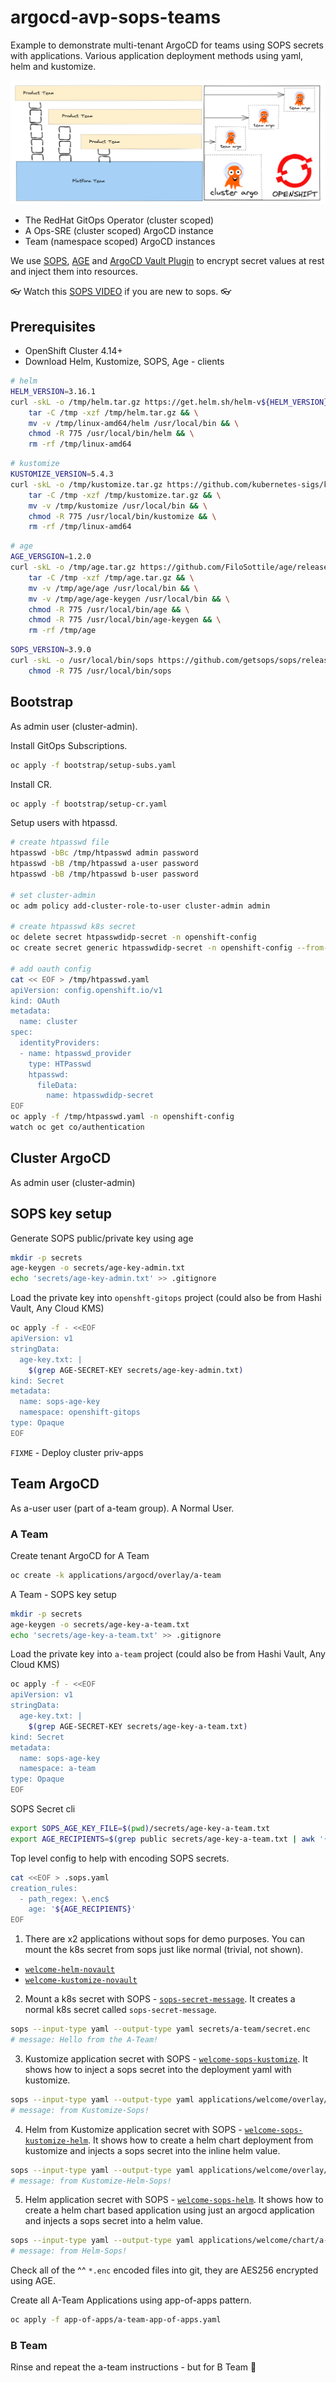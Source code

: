 # argocd-avp-sops-teams

Example to demonstrate multi-tenant ArgoCD for teams using SOPS secrets with applications. Various application deployment methods using yaml, helm and kustomize.

![images/sre-cluster-argo-team-namespaced.png](images/sre-cluster-argo-team-namespaced.png)

- The RedHat GitOps Operator (cluster scoped)
- A Ops-SRE (cluster scoped) ArgoCD instance
- Team (namespace scoped) ArgoCD instances

We use [SOPS](https://github.com/getsops/sops), [AGE](https://github.com/FiloSottile/age) and [ArgoCD Vault Plugin](https://github.com/argoproj-labs/argocd-vault-plugin) to encrypt secret values at rest and inject them into resources.

👓 Watch this [SOPS VIDEO](https://www.youtube.com/watch?v=V2PRhxphH2w) if you are new to sops. 👓

## Prerequisites

- OpenShift Cluster 4.14+
- Download Helm, Kustomize, SOPS, Age - clients

```bash
# helm
HELM_VERSION=3.16.1
curl -skL -o /tmp/helm.tar.gz https://get.helm.sh/helm-v${HELM_VERSION}-linux-amd64.tar.gz && \
    tar -C /tmp -xzf /tmp/helm.tar.gz && \
    mv -v /tmp/linux-amd64/helm /usr/local/bin && \
    chmod -R 775 /usr/local/bin/helm && \
    rm -rf /tmp/linux-amd64
```

```bash
# kustomize
KUSTOMIZE_VERSION=5.4.3
curl -skL -o /tmp/kustomize.tar.gz https://github.com/kubernetes-sigs/kustomize/releases/download/kustomize%2Fv${KUSTOMIZE_VERSION}/kustomize_v${KUSTOMIZE_VERSION}_linux_amd64.tar.gz && \
    tar -C /tmp -xzf /tmp/kustomize.tar.gz && \
    mv -v /tmp/kustomize /usr/local/bin && \
    chmod -R 775 /usr/local/bin/kustomize && \
    rm -rf /tmp/linux-amd64
```

```bash
# age
AGE_VERSGION=1.2.0
curl -skL -o /tmp/age.tar.gz https://github.com/FiloSottile/age/releases/download/v${AGE_VERSGION}/age-v${AGE_VERSGION}-linux-amd64.tar.gz && \
    tar -C /tmp -xzf /tmp/age.tar.gz && \
    mv -v /tmp/age/age /usr/local/bin && \
    mv -v /tmp/age/age-keygen /usr/local/bin && \
    chmod -R 775 /usr/local/bin/age && \
    chmod -R 775 /usr/local/bin/age-keygen && \
    rm -rf /tmp/age
```

```bash
SOPS_VERSION=3.9.0
curl -skL -o /usr/local/bin/sops https://github.com/getsops/sops/releases/download/v${SOPS_VERSION}/sops-v${SOPS_VERSION}.linux.amd64 && \
    chmod -R 775 /usr/local/bin/sops
```

## Bootstrap

As admin user (cluster-admin).

Install GitOps Subscriptions.

```bash
oc apply -f bootstrap/setup-subs.yaml
```

Install CR.

```bash
oc apply -f bootstrap/setup-cr.yaml
```

Setup users with htpassd.

```bash
# create htpasswd file
htpasswd -bBc /tmp/htpasswd admin password
htpasswd -bB /tmp/htpasswd a-user password
htpasswd -bB /tmp/htpasswd b-user password

# set cluster-admin
oc adm policy add-cluster-role-to-user cluster-admin admin

# create htpasswd k8s secret
oc delete secret htpasswdidp-secret -n openshift-config
oc create secret generic htpasswdidp-secret -n openshift-config --from-file=/tmp/htpasswd

# add oauth config
cat << EOF > /tmp/htpasswd.yaml
apiVersion: config.openshift.io/v1
kind: OAuth
metadata:
  name: cluster
spec:
  identityProviders:
  - name: htpasswd_provider
    type: HTPasswd
    htpasswd:
      fileData:
        name: htpasswdidp-secret
EOF
oc apply -f /tmp/htpasswd.yaml -n openshift-config
watch oc get co/authentication
```

## Cluster ArgoCD

As admin user (cluster-admin)

## SOPS key setup

Generate SOPS public/private key using age

```bash
mkdir -p secrets
age-keygen -o secrets/age-key-admin.txt
echo 'secrets/age-key-admin.txt' >> .gitignore
```

Load the private key into `openshft-gitops` project (could also be from Hashi Vault, Any Cloud KMS)

```bash
oc apply -f - <<EOF
apiVersion: v1
stringData:
  age-key.txt: |
    $(grep AGE-SECRET-KEY secrets/age-key-admin.txt)
kind: Secret
metadata:
  name: sops-age-key
  namespace: openshift-gitops
type: Opaque
EOF
```

`FIXME` - Deploy cluster priv-apps

## Team ArgoCD

As a-user user (part of a-team group). A Normal User.

### A Team

Create tenant ArgoCD for A Team

```bash
oc create -k applications/argocd/overlay/a-team
```

A Team - SOPS key setup

```bash
mkdir -p secrets
age-keygen -o secrets/age-key-a-team.txt
echo 'secrets/age-key-a-team.txt' >> .gitignore
```

Load the private key into `a-team` project (could also be from Hashi Vault, Any Cloud KMS)

```bash
oc apply -f - <<EOF
apiVersion: v1
stringData:
  age-key.txt: |
    $(grep AGE-SECRET-KEY secrets/age-key-a-team.txt)
kind: Secret
metadata:
  name: sops-age-key
  namespace: a-team
type: Opaque
EOF
```

SOPS Secret cli

```bash
export SOPS_AGE_KEY_FILE=$(pwd)/secrets/age-key-a-team.txt
export AGE_RECIPIENTS=$(grep public secrets/age-key-a-team.txt | awk '{print $4}')
```

Top level config to help with encoding SOPS secrets.

```bash
cat <<EOF > .sops.yaml
creation_rules:
  - path_regex: \.enc$
    age: '${AGE_RECIPIENTS}'
EOF
```

1. There are x2 applications without sops for demo purposes. You can mount the k8s secret from sops just like normal (trivial, not shown).

  - [`welcome-helm-novault`](app-of-apps/a-team/welcome-helm-novault.yaml)
  - [`welcome-kustomize-novault`](app-of-apps/a-team/welcome-kustomize-novault.yaml)

2. Mount a k8s secret with SOPS - [`sops-secret-message`](app-of-apps/a-team/sops-secret-message.yaml). It creates a normal k8s secret called `sops-secret-message`.

```bash
sops --input-type yaml --output-type yaml secrets/a-team/secret.enc
# message: Hello from the A-Team!
```

3. Kustomize application secret with SOPS - [`welcome-sops-kustomize`](app-of-apps/a-team/welcome-sops-kustomize.yaml). It shows how to inject a sops secret into the deployment yaml with kustomize.

```bash
sops --input-type yaml --output-type yaml applications/welcome/overlay/a-team/welcome-sops-kustomize/deployment.enc
# message: from Kustomize-Sops!
```

4. Helm from Kustomize application secret with SOPS - [`welcome-sops-kustomize-helm`](app-of-apps/a-team/welcome-sops-kustomize-helm.yaml). It shows how to create a helm chart deployment from kustomize and injects a sops secret into the inline helm value.

```bash
sops --input-type yaml --output-type yaml applications/welcome/overlay/a-team/welcome-sops-kustomize-helm/values/values.enc
# message: from Kustomize-Helm-Sops!
```

5. Helm application secret with SOPS - [`welcome-sops-helm`](app-of-apps/a-team/welcome-sops-helm.yaml). It shows how to create a helm chart based application using just an argocd application and injects a sops secret into a helm value.

```bash
sops --input-type yaml --output-type yaml applications/welcome/chart/a-team-welcome-sops-helm/values.enc
# message: from Helm-Sops!
```

Check all of the ^^ `*.enc` encoded files into git, they are AES256 encrypted using AGE.

Create all A-Team Applications using app-of-apps pattern.

```bash
oc apply -f app-of-apps/a-team-app-of-apps.yaml
```

### B Team

Rinse and repeat the a-team instructions - but for B Team 🙂

